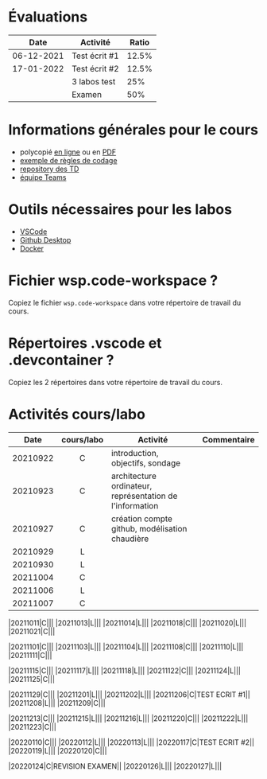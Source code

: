 # Évaluations

| Date | Activité | Ratio |
|---|---|---|
| 06-12-2021 | Test écrit #1 | 12.5% |
| 17-01-2022 | Test écrit #2 | 12.5% |
|   | 3 labos test | 25% |
|   | Examen | 50% |

# Informations générales pour le cours

- polycopié [en ligne](https://heig-tin-info.github.io/handout/) ou en [PDF](https://github.com/heig-tin-info/handout/releases/download/v0.2.7/handout.pdf)
- [exemple de règles de codage](https://google.github.io/styleguide/cppguide.html)
- [repository des TD](https://github.com/Info1-TIN-A-2021-2022/TD)
- [équipe Teams](https://teams.microsoft.com/l/channel/19%3aeaQDpmWxTq1wLb0iXlBvK1pNr36UCa59DD8GWCc_fjk1%40thread.tacv2/G%25C3%25A9n%25C3%25A9ral?groupId=e46f982f-f491-4434-9182-0fa0ec435c46&tenantId=a372f724-c0b2-4ea0-abfb-0eb8c6f84e40)


# Outils nécessaires pour les labos

- [VSCode](https://code.visualstudio.com/download)
- [Github Desktop](https://desktop.github.com/)
- [Docker](https://www.docker.com/products/docker-desktop)

# Fichier wsp.code-workspace ?

Copiez le fichier `wsp.code-workspace` dans votre répertoire de travail du cours.

# Répertoires .vscode et .devcontainer ?

Copiez les 2 répertoires dans votre répertoire de travail du cours.

# Activités cours/labo
| Date | cours/labo | Activité | Commentaire |
|---|:---:|---|---|
|20210922|C| introduction, objectifs, sondage ||
|20210923|C| architecture ordinateur, représentation de l'information ||
|20210927|C| création compte github, modélisation chaudière ||
|20210929|L|||
|20210930|L|||
|20211004|C|||
|20211006|L|||
|20211007|C|||

|20211011|C|||
|20211013|L|||
|20211014|L|||
|20211018|C|||
|20211020|L|||
|20211021|C|||

|20211101|C|||
|20211103|L|||
|20211104|L|||
|20211108|C|||
|20211110|L|||
|20211111|C|||

|20211115|C|||
|20211117|L|||
|20211118|L|||
|20211122|C|||
|20211124|L|||
|20211125|C|||

|20211129|C|||
|20211201|L|||
|20211202|L|||
|20211206|C|TEST ECRIT #1||
|20211208|L|||
|20211209|C|||

|20211213|C|||
|20211215|L|||
|20211216|L|||
|20211220|C|||
|20211222|L|||
|20211223|C|||

|20220110|C|||
|20220112|L|||
|20220113|L|||
|20220117|C|TEST ECRIT #2||
|20220119|L|||
|20220120|C|||

|20220124|C|REVISION EXAMEN||
|20220126|L|||
|20220127|L|||
